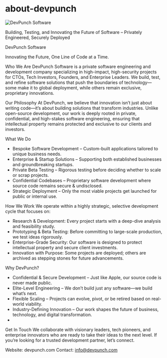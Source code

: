 # about-devpunch
![DevPunch Software](https://github.com/user-attachments/assets/dc05bba8-a273-4370-a29e-49492d9a4a03)




Building, Testing, and Innovating the Future of Software – Privately Engineered, Securely Deployed

DevPunch Software

Innovating the Future, One Line of Code at a Time.

Who We Are
DevPunch Software is a private software engineering and development company specializing in high-impact, high-security projects for CTOs, Tech Investors, Founders, and Enterprise Leaders. We build, test, and refine software solutions that push the boundaries of technology—some make it to global deployment, while others remain exclusive, proprietary innovations.

Our Philosophy
At DevPunch, we believe that innovation isn’t just about writing code—it’s about building solutions that transform industries. Unlike open-source development, our work is deeply rooted in private, confidential, and high-stakes software engineering, ensuring that intellectual property remains protected and exclusive to our clients and investors.

What We Do
- Bespoke Software Development – Custom-built applications tailored to unique business needs.
- Enterprise & Startup Solutions – Supporting both established businesses and groundbreaking startups.
- Private Beta Testing – Rigorous testing before deciding whether to scale or scrap projects.
- Confidential Codebases – Proprietary software development where source code remains secure & undisclosed.
- Strategic Deployment – Only the most viable projects get launched for public or internal use.
  
How We Work
We operate within a highly strategic, selective development cycle that focuses on:
- Research & Development: Every project starts with a deep-dive analysis and feasibility study.
- Prototyping & Beta Testing: Before committing to large-scale production, we test ideas rigorously.
- Enterprise-Grade Security: Our software is designed to protect intellectual property and secure client investments.
- Innovation with Purpose: Some projects are deployed; others are archived as stepping stones for future advancements.
  
Why DevPunch?
- Confidential & Secure Development – Just like Apple, our source code is never made public.
- Elite-Level Engineering – We don’t build just any software—we build what’s next.
- Flexible Scaling – Projects can evolve, pivot, or be retired based on real-world viability.
 - Industry-Defining Innovation – Our work shapes the future of business, technology, and digital transformation.
 - 
Get In Touch
We collaborate with visionary leaders, tech pioneers, and enterprise innovators who are ready to take their ideas to the next level. If you’re looking for a trusted development partner, let’s connect.

Website: devpunch.com
Contact: info@devpunch.com
